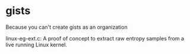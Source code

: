 # gists
Because you can't create gists as an organization

linux-eg-ext.c: A proof of concept to extract raw entropy samples from a live running Linux kernel.
